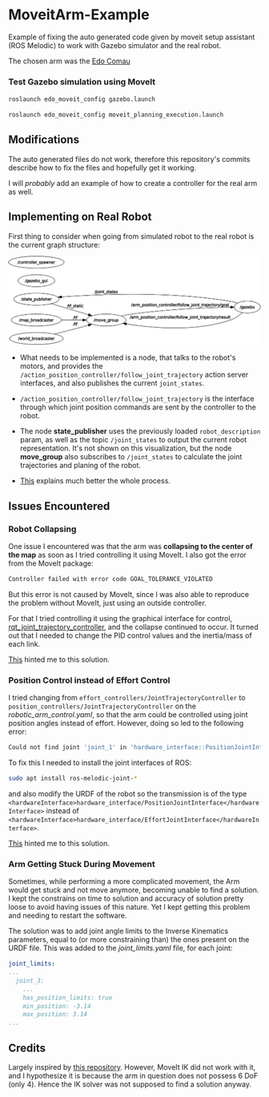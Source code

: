 # MoveitArm-Example

Example of fixing the auto generated code given by moveit setup assistant (ROS Melodic) to work with Gazebo simulator and the real robot.

The chosen arm was the [Edo Comau](https://github.com/dhiegomaga/eDO_description)

### Test Gazebo simulation using MoveIt

```bash
roslaunch edo_moveit_config gazebo.launch
```

```bash
roslaunch edo_moveit_config moveit_planning_execution.launch
```

## Modifications

The auto generated files do not work, therefore this repository's commits describe how to fix the files and hopefully get it working.

I will _probably_ add an example of how to create a controller for the real arm as well.

## Implementing on Real Robot

First thing to consider when going from simulated robot to the real robot is the current graph structure:

<img src="images/rosgraph.png" alt="node graph" width="550"/>

-   What needs to be implemented is a node, that talks to the robot's motors, and provides the `/action_position_controller/follow_joint_trajectory` action server interfaces, and also publishes the current `joint_states`.

-   `/action_position_controller/follow_joint_trajectory` is the interface through which joint position commands are sent by the controller to the robot.

-   The node **state_publisher** uses the previously loaded `robot_description` param, as well as the topic `/joint_states` to output the current robot representation. It's not shown on this visualization, but the node **move_group** also subscribes to `/joint_states` to calculate the joint trajectories and planing of the robot.

-   [This](https://www.slaterobotics.com/blog/5abd8a1ed4442a651de5cb5b/how-to-implement-ros_control-on-a-custom-robot) explains much better the whole process.

## Issues Encountered

### Robot Collapsing

One issue I encountered was that the arm was **collapsing to the center of the map** as soon as I tried controlling it using MoveIt. I also got the error from the MoveIt package:

```bash
Controller failed with error code GOAL_TOLERANCE_VIOLATED
```

But this error is not caused by MoveIt, since I was also able to reproduce the problem without MoveIt, just using an outside controller.

For that I tried controlling it using the graphical interface for control, [rqt_joint_trajectory_controller](http://wiki.ros.org/rqt_joint_trajectory_controller), and the collapse continued to occur. It turned out that I needed to change the PID control values and the inertia/mass of each link.

[This](https://answers.gazebosim.org//question/4102/my-robot-blows-up-when-i-launch-the-controllers-update-2/) hinted me to this solution.

### Position Control instead of Effort Control

I tried changing from `effort_controllers/JointTrajectoryController` to `position_controllers/JointTrajectoryController` on the _robotic_arm_control.yaml_, so that the arm could be controlled using joint position angles instead of effort. However, doing so led to the following error:

```bash
Could not find joint 'joint_1' in 'hardware_interface::PositionJointInterface'
```

To fix this I needed to install the joint interfaces of ROS:

```bash
sudo apt install ros-melodic-joint-*
```

and also modify the URDF of the robot so the transmission is of the type `<hardwareInterface>hardware_interface/PositionJointInterface</hardwareInterface>` instead of `<hardwareInterface>hardware_interface/EffortJointInterface</hardwareInterface>`.

[This](https://answers.ros.org/question/285977/could-not-find-resource-in-hardware_interfaceeffortjointinterface/) hinted me to this solution.

### Arm Getting Stuck During Movement

Sometimes, while performing a more complicated movement, the Arm would get stuck and not move anymore, becoming unable to find a solution. I kept the constrains on time to solution and accuracy of solution pretty loose to avoid having issues of this nature. Yet I kept getting this problem and needing to restart the software.

The solution was to add joint angle limits to the Inverse Kinematics parameters, equal to (or more constraining than) the ones present on the URDF file. This was added to the _joint_limits.yaml_ file, for each joint:

```yaml
joint_limits:
...
  joint_3:
    ...
    has_position_limits: true
    min_position: -3.14
    max_position: 3.14
...
```

## Credits

Largely inspired by [this repository](https://github.com/kkumpa/ros-robotic-arm). However, MoveIt IK did not work with it, and I hypothesize it is because the arm in question does not possess 6 DoF (only 4). Hence the IK solver was not supposed to find a solution anyway.
